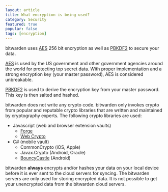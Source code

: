 ```yaml
---
layout: article
title: What encryption is being used?
category: Security
featured: true
popular: false
tags: [encryption]
---
```


bitwarden uses [AES][aes] 256 bit encryption as well as [PBKDF2][pbkdf2] to secure your data.

[AES][aes] is used by the US government and other government agencies around the world for protecting top secret data. With
proper implementation and a strong encryption key (your master password), AES is considered unbreakable.

[PBKDF2][pbkdf2] is used to derive the encryption key from your master password. This key is then salted and hashed.

bitwarden does not write any crypto code. bitwarden only invokes crypto from popular and reputable crypto libraries that are
written and maintained by cryptography experts. The following crypto libraries are used:

- Javascript (web and browser extension vaults)
  - [Forge][forge]
  - [Web Crypto][webcrypto]
- C# (mobile vault)
  - CommonCrypto (iOS, Apple)
  - Javax.Crypto (Android, Oracle)
  - [BouncyCastle][bouncy] (Android)

bitwarden **always** encrypts and/or hashes your data on your local device before it is ever sent to the cloud servers for
syncing. The bitwarden servers are only used for storing encrypted data. It is not possible to get your unencrypted data from
the bitwarden cloud servers.

[aes]: https://en.wikipedia.org/wiki/Advanced_Encryption_Standard
[pbkdf2]: https://en.wikipedia.org/wiki/PBKDF2
[forge]: https://github.com/digitalbazaar/forge
[webcrypto]: https://w3c.github.io/webcrypto/Overview.html
[bouncy]: http://www.bouncycastle.org/csharp/
